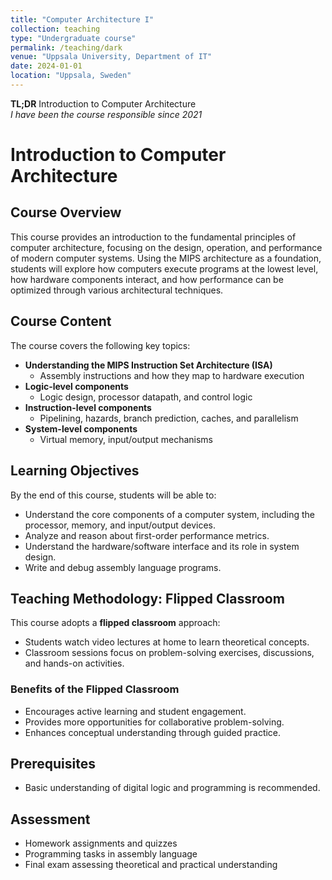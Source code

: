 ```yaml
---
title: "Computer Architecture I"
collection: teaching
type: "Undergraduate course"
permalink: /teaching/dark
venue: "Uppsala University, Department of IT"
date: 2024-01-01
location: "Uppsala, Sweden"
---
```


**TL;DR** Introduction to Computer Architecture  
*I have been the course responsible since 2021*

# Introduction to Computer Architecture  

## Course Overview  
This course provides an introduction to the fundamental principles of computer architecture, focusing on the design, operation, and performance of modern computer systems. Using the MIPS architecture as a foundation, students will explore how computers execute programs at the lowest level, how hardware components interact, and how performance can be optimized through various architectural techniques.

## Course Content  
The course covers the following key topics:  

- **Understanding the MIPS Instruction Set Architecture (ISA)**  
  - Assembly instructions and how they map to hardware execution  
- **Logic-level components**  
  - Logic design, processor datapath, and control logic  
- **Instruction-level components**  
  - Pipelining, hazards, branch prediction, caches, and parallelism  
- **System-level components**  
  - Virtual memory, input/output mechanisms  

## Learning Objectives  
By the end of this course, students will be able to:  

- Understand the core components of a computer system, including the processor, memory, and input/output devices.  
- Analyze and reason about first-order performance metrics.  
- Understand the hardware/software interface and its role in system design.  
- Write and debug assembly language programs.  

## Teaching Methodology: Flipped Classroom  
This course adopts a **flipped classroom** approach:  

- Students watch video lectures at home to learn theoretical concepts.  
- Classroom sessions focus on problem-solving exercises, discussions, and hands-on activities.  

### Benefits of the Flipped Classroom  
- Encourages active learning and student engagement.  
- Provides more opportunities for collaborative problem-solving.  
- Enhances conceptual understanding through guided practice.  

## Prerequisites  
- Basic understanding of digital logic and programming is recommended.  

## Assessment  
- Homework assignments and quizzes  
- Programming tasks in assembly language  
- Final exam assessing theoretical and practical understanding  
